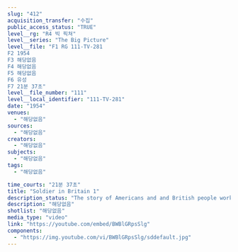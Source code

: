 ```yaml
---
slug: "412"
acquisition_transfer: "수집"
public_access_status: "TRUE"
level__rg: "R4 빅 픽쳐"
level__series: "The Big Picture"
level__file: "F1 RG 111-TV-281
F2 1954
F3 해당없음
F4 해당없음
F5 해당없음
F6 유성
F7 21분 37초"
level__file_number: "111"
level__local_identifier: "111-TV-281"
date: "1954"
venues: 
  - "해당없음"
sources: 
  - "해당없음"
creators: 
  - "해당없음"
subjects: 
  - "해당없음"
tags: 
  - "해당없음"

time_courts: "21분 37초"
title: "Soldier in Britain 1"
description_status: "The story of Americans and and British people working together for the first time in peacetime environment with troops stationed on British soil."
description: "해당없음"
shotlist: "해당없음"
media_type: "video"
link: "https://youtube.com/embed/BWBlGRpsSlg"
components: 
  - "https://img.youtube.com/vi/BWBlGRpsSlg/sddefault.jpg"
---
```

